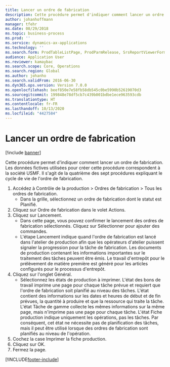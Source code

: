 ```yaml
---
title: Lancer un ordre de fabrication
description: Cette procédure permet d'indiquer comment lancer un ordre de fabrication.
author: johanhoffmann
manager: tfehr
ms.date: 08/29/2018
ms.topic: business-process
ms.prod: ''
ms.service: dynamics-ax-applications
ms.technology: ''
ms.search.form: ProdTableListPage, ProdParmRelease, SrsReportViewerForm, ProdSetupRelease
audience: Application User
ms.reviewer: kamaybac
ms.search.scope: Core, Operations
ms.search.region: Global
ms.author: johanho
ms.search.validFrom: 2016-06-30
ms.dyn365.ops.version: Version 7.0.0
ms.openlocfilehash: beef850e7e58fb58db545c0be5990b52619070d3
ms.sourcegitcommit: 199848e78df5cb7c439b001bdbe1ece963593cdb
ms.translationtype: HT
ms.contentlocale: fr-FR
ms.lasthandoff: 10/13/2020
ms.locfileid: "4427584"
---
```

# <a name="release-a-production-order"></a>Lancer un ordre de fabrication

[!include [banner](../../includes/banner.md)]

Cette procédure permet d'indiquer comment lancer un ordre de fabrication. Les données fictives utilisées pour créer cette procédure correspondent à la société USMF. Il s'agit de la quatrième des sept procédures expliquant le cycle de vie de l'ordre de fabrication.

1. Accédez à Contrôle de la production > Ordres de fabrication > Tous les ordres de fabrication.
    * Dans la grille, sélectionnez un ordre de fabrication dont le statut est Planifié.  
2. Cliquez sur Ordre de fabrication dans le volet Actions.
3. Cliquez sur Lancement.
    * Dans cette page, vous pouvez confirmer le lancement des ordres de fabrication sélectionnés. Cliquez sur Sélectionner pour ajouter des commandes.  
    * L'étape Lancement indique quand l'ordre de fabrication est lancé dans l'atelier de production afin que les opérateurs d'atelier puissent signaler la progression pour la tâche de fabrication. Les documents de production contenant les informations importantes sur le traitement des tâches peuvent être émis. Le travail d'entrepôt pour le prélèvement de matière première est généré pour les articles configurés pour le processus d'entrepôt.  
4. Cliquez sur l'onglet Général.
    * Sélectionnez les états de production à imprimer. L'état des bons de travail imprime une page pour chaque tâche prévue et requiert que l'ordre de fabrication soit planifié au niveau des tâches. L'état contient des informations sur les dates et heures de début et de fin prévues, la quantité à produire et que la ressource qui traite la tâche. L'état Tâche de gamme collecte les mêmes informations sur la même page, mais n'imprime pas une page pour chaque tâche. L'état Fiche production indique uniquement les opérations, pas les tâches. Par conséquent, cet état ne nécessite pas de planification des tâches, mais il peut être utilisé lorsque des ordres de fabrication sont planifiés au niveau de l'opération.  
5. Cochez la case Imprimer la fiche production.
6. Cliquez sur OK.
7. Fermez la page.



[!INCLUDE[footer-include](../../../includes/footer-banner.md)]